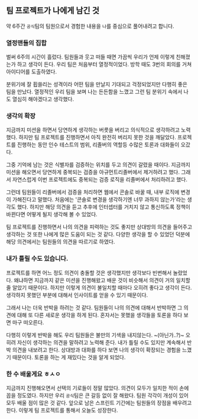 ## 팀 프로젝트가 나에게 남긴 것

약 6주간 `공식`팀의 팀원으로서 경험한 내용을 `나`를 중심으로 풀어내려고 합니다.

### 열정맨들의 집합

벌써 6주의 시간이 흘렀다. 팀원들과 웃고 떠들 때면 가끔씩 우리가 언제 이렇게 친해졌는가 하고 생각이 든다.
우리 팀은 처음부터 열정적이었다. 방학 때도 3번의 회의를 거쳐 아이디어를 도출하였다.

분위기에 잘 휩쓸리는 성격이라 어떤 팀을 만날지 기대되고 걱정되었지만 다행히 좋은 팀을 만났다.
열정적인 우리 팀을 보며 나는 든든함을 느꼈고 그런 팀 분위기 속에서 나도 열심히 해야겠다고 생각했다.

### 생각의 확장

지금까지 미션을 하면서 당연하게 생각하는 버릇을 버리고 의식적으로 생각하려고 노력했다.
하지만 팀 프로젝트를 진행하면서 아직 완전히 버리지 못한 것을 깨달았다.
프로젝트를 진행하는 동안 인수 테스트의 범위, 리졸버의 역할등 수많은 토론과 대화들이 오갔다.

그중 기억에 남는 것은 식별자를 검증하는 위치를 두고 의견이 갈렸을 때이다.
지금까지 미션을 해오면서 당연하게 중복되는 검증을 아규먼트리졸버에서 제거하려고 했다.
그래서 자연스럽게 이번 프로젝트에도 중복되는 검증 로직을 리졸버에서 처리하려고 했다.

그런데 팀원들이 리졸버에서 검증을 처리하면 웹에서 콘솔로 바꿀 때, 내부 로직에 변경이 가해진다고 말했다.
처음에는 '콘솔로 변경을 생각하기엔 너무 과하지 않는가'라는 생각도 했다.
하지만 해당 의견을 듣고 추후에 인터셉터를 거치지 않고 통신하도록 정책이 바뀐다면 어떻게 될지 생각해 볼 수 있었다.

팀 프로젝트를 진행하면서 나의 의견을 피력하는 것도 좋지만 상대방의 의견을 들어주고 생각하는 것 또한 나에게 많은 도움이 되는 것 같다.
다양한 생각을 할 수 있었던 덕분에 해당 의견에서는 팀원들의 의견을 따르기로 하였다.

### 내가 틀릴 수도 있습니다.

프로젝트를 하면 어느 정도 의견이 충돌할 것은 생각했지만 생각보다 빈번해서 놀랐었다.
왜냐하면 지금까지 같은 미션을 진행해왔고 배운 것이 비슷해서 의견이 거의 일치할 줄 알았기 때문이다.
하지만 이렇게 의견이 불일치할 때마다 오히려 좋다고 생각이 든다. 생각하지 못했던 부분에 대해서 인사이트를 얻을 수 있기 때문이다.

그래서 나는 더욱 반박을 하려는 것 같다. 팀원들이 나의 의견에 대해서 반박하면 그 의견에 대해 또 다른 새로운 생각을 하게 된다.
혼자서는 못했을 생각들을 토론을 하다 보면 마구 떠오른다.

다행히 이렇게 반박을 해도 우리 팀원들은 불만의 기색을 내지않는다. ~(아닌가..?)~
오히려 자신이 생각하는 의견을 말하려고 노력해 준다.
내가 틀릴 수도 있지만 계속해서 반박 의견을 내보려고 한다.
상대방과 대화를 하다 보면 나의 생각이 확장되는 경험을 느꼈기 때문이다. 토론을 하는 게 재밌다는 것을 알게 되었다.

### 한 수 배울게요 ㅎㅅㅇ

지금까지 진행해오면서 선택의 기로들이 정말 많았다. 의견이 모두가 일치한 적이 손에 꼽을 정도였다. 하지만 우리 `공식`팀은 큰 갈등 없이 잘 해왔다.
팀원 각각이 개성이 있어 모두 배울 점이 많은 것 같다. 앞으로 남은 스프린트 기간에는 팀원들의 장점을 배우려고 한다.
이렇게 팀 프로젝트를 통해서 오늘도 성장한다.
